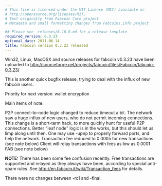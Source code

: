 ```yaml
---
# This file is licensed under the MIT License (MIT) available on
# http://opensource.org/licenses/MIT.
# Text originally from Fabcoin Core project
# Metadata and small formatting changes from Fabcoins.info project

## Please see _releases/0.10.0.md for a release template
required_version: 0.3.23
optional_date: 2011-06-14
title: Fabcoin version 0.3.23 released
---
```

Win32, Linux, MacOSX and source releases for fabcoin v0.3.23 have been uploaded to
<http://sourceforge.net/projects/fabcoin/files/Fabcoin/fabcoin-0.3.23/>

This is another quick bugfix release, trying to deal with the influx of new fabcoin users.

Priority for next version:  wallet encryption

Main items of note:

P2P connect-to-node logic changed to reduce timeout a bit.  The network saw a huge influx of new users, who do not permit incoming connections.  This change is a short-term hack, to more quickly hunt for useful P2P connections.  Better "leaf node" logic is in the works, but this should let us limp along until then.  One may use -upnp to properly forward ports, and help the network.
Transaction fee reduced to 0.0005 for new transactions (see note below)
Client will relay transactions with fees as low as 0.0001 FAB (see note below)

__NOTE:__  There has been some fee confusion recently.  Free transactions are supported and relayed as they always have been, according to special anti-spam rules.  See <http://en.fabcoin.it/wiki/Transaction_fees> for details.

There were no changes between -rc1 and -final.

